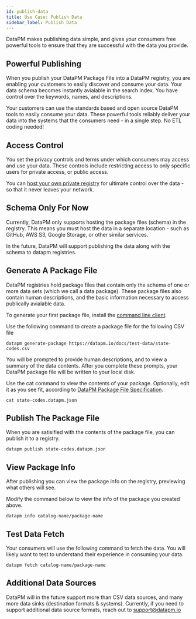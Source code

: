 ```yaml
---
id: publish-data
title: Use Case: Publish Data
sidebar_label: Publish Data
---
```


DataPM makes publishing data simple, and gives your consumers free powerful tools to ensure that they are successful with the data you provide. 

## Powerful Publishing

When you publish your DataPM Package File into a DataPM registry, you are enabling your customers to easily discover and consume your data. Your data schema becomes instantly avialable in the search index. You have control over the keywords, names, and descriptions.

Your customers can use the standards based and open source DataPM tools to easily consume your data. These powerful tools reliably deliver your data into the systems that the consumers need - in a single step. No ETL coding needed!


## Access Control

You set the privacy controls and terms under which consumers may access and use your data. These controls include restricting access to only specific users for private access, or public access.

You can [host your own private registry](private-registry.md) for ultimate control over the data - so that it never leaves your network. 

## Schema Only For Now

Currently, DataPM only supports hosting the package files (schema) in the registry. This means you must host the data in a separate location - such as GitHub, AWS S3, Google Storage, or other similar services. 

In the future, DataPM will support publishing the data along with the schema to datapm registries. 

## Generate A Package File

DataPM registries hold package files that contain only the schema of one or more data sets (which we call a data package). These package files also contain human descriptions, and the basic information necessary to access publically avialable data. 

To generate your first package file, install the [command line client](command-line-client.md).


Use the following command to create a package file for the following CSV file

```text
datapm generate-package https://datapm.io/docs/test-data/state-codes.csv
```

You will be prompted to provide human descriptions, and to view a summary of the data contents. After you complete these prompts, your DataPM package file will be written to your local disk. 

Use the cat command to view the contents of your package. Optionally, edit it as you see fit, according to [DataPM Package File Specification](package-files.md). 

```text
cat state-codes.datapm.json
```

## Publish The Package File

When you are satisified with the contents of the package file, you can publish it to a registry. 

```text
datapm publish state-codes.datapm.json
```

## View Package Info

After publishing you can view the package info on the registry, previewing what others will see. 

Modify the command below to view the info of the package you created above. 

```text
datapm info catalog-name/package-name
```

## Test Data Fetch

Your consumers will use the following command to fetch the data. You will likely want to test to understand their experience in consuming your data. 

```text
datapm fetch catalog-name/package-name
```

## Additional Data Sources

DataPM will in the future support more than CSV data sources, and many more data sinks (destination formats & systems). Currently, if you need to support additional data source formats, reach out to support@datapm.io










